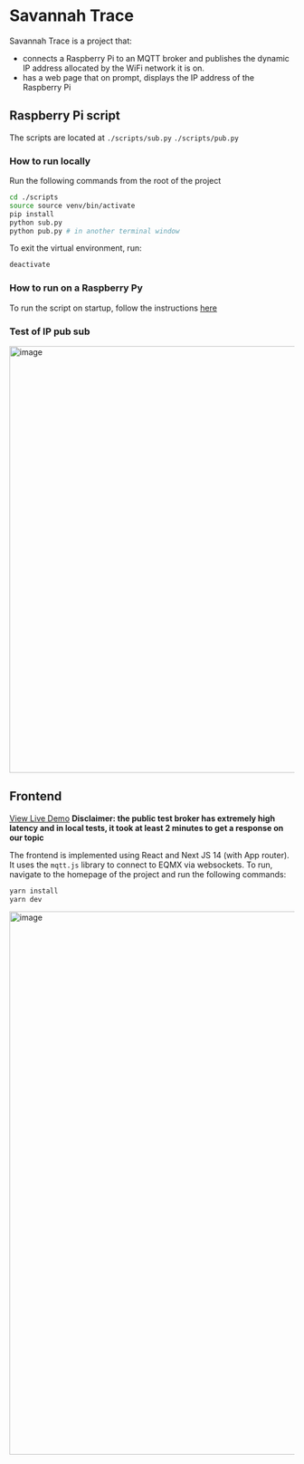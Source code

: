 # Savannah Trace

Savannah Trace is a project that: 
- connects a Raspberry Pi to an MQTT broker and publishes the dynamic IP address allocated by the WiFi network it is on.
- has a web page that on prompt, displays the IP address of the Raspberry Pi

## Raspberry Pi script
The scripts are located at `./scripts/sub.py`
`./scripts/pub.py`

### How to run locally
Run the following commands from the root of the project
```bash
cd ./scripts
source source venv/bin/activate
pip install
python sub.py
python pub.py # in another terminal window
```
To exit the virtual environment, run:
```bash
deactivate
```

### How to run on a Raspberry Py
To  run the script on startup, follow the instructions [here](https://www.instructables.com/Raspberry-Pi-Launch-Python-script-on-startup/)


### Test of IP pub sub
<img width="754" alt="image" src="https://github.com/waynelogan/savanna-trace/assets/87014851/8d2962f5-ccb4-4403-a215-55f23276ebd9">

## Frontend
[View Live Demo](https://savannah-trace.netlify.app)
**Disclaimer: the public test broker has extremely high latency and in local tests, it took at least 2 minutes to get a response on our topic**

The frontend is implemented using React and Next JS 14 (with App router).
It uses the `mqtt.js` library to connect to EQMX via websockets.
To run, navigate to the homepage of the project and run the following commands:
```bash
yarn install
yarn dev
```

<img width="960" alt="image" src="https://github.com/waynelogan/savanna-trace/assets/87014851/e07a1258-a13c-487f-81f1-a0f30152ece3">
